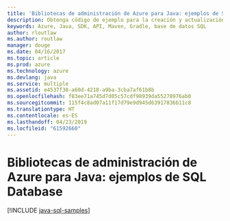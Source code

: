 ```yaml
---
title: 'Bibliotecas de administración de Azure para Java: ejemplos de SQL Database'
description: Obtenga código de ejemplo para la creación y actualización de bases de datos de Azure SQL mediante las bibliotecas de administración de Azure para Java.
keywords: Azure, Java, SDK, API, Maven, Gradle, base de datos SQL
author: rloutlaw
ms.author: routlaw
manager: douge
ms.date: 04/16/2017
ms.topic: article
ms.prod: azure
ms.technology: azure
ms.devlang: java
ms.service: multiple
ms.assetid: e4537f38-a60d-4218-a9ba-3cba7af61b8b
ms.openlocfilehash: f83ee71a745d7d05c57cdf98939da55278976ab0
ms.sourcegitcommit: 115f4c8ad07a11f17d79e9d945d63917836b11c8
ms.translationtype: HT
ms.contentlocale: es-ES
ms.lasthandoff: 04/23/2019
ms.locfileid: "61592660"
---
```

# <a name="azure-management-libraries-for-java-samples-for-sql-database"></a>Bibliotecas de administración de Azure para Java: ejemplos de SQL Database

[!INCLUDE [java-sql-samples](includes/java-sql-samples.md)]